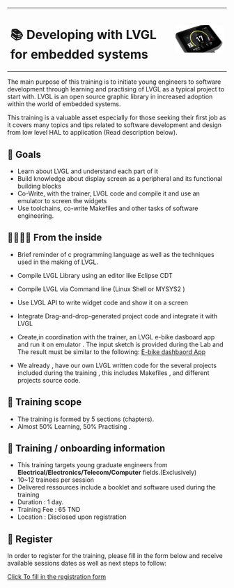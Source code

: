 
<table style="width: 100%;"> 
<tbody>
<tr>
<td style="width: 75%; vertical-align: middle; text-align: left;"> <h1><b>📚 Developing with LVGL for embedded systems</b></h1></td>
<td style="width: 25%;"> <img src="../assets/lvgl_dash.png" alt="" ></td>
</tr>
</tbody>
</table>



The main purpose of this training is to initiate young engineers to software development through learning
and practising of LVGL as a typical project to start with. LVGL is an open source graphic library in increased adoption within the world of embedded systems. 

This training is a valuable asset especially for those seeking their first job as it covers many topics and tips 
related to software development and design from low level HAL to application (Read description below).


##  🎯 Goals

 *  Learn about LVGL and understand each part of it
 *  Build knowledge about display screen as a peripheral and its functional building blocks
 *  Co-Write, with the trainer, LVGL code and compile it and use an emulator to screen the widgets
 *  Use toolchains, co-write Makefiles and other tasks of software engineering.  

## 📂👨🏻‍🔧 From the inside

 *  Brief reminder of c programming language as well as the techniques used in the making of LVGL.
 *  Compile LVGL Library using an editor like Eclipse CDT
 *  Compile LVGL via Command line (Linux Shell or MYSYS2 )
 *  Use LVGL API to write widget code and show it on a screen
 *  Integrate Drag-and-drop-generated project code and integrate it with LVGL
 *  Create,in coordination with the trainer, an LVGL e-bike dasboard app and run it on emulator . The input sketch is provided
   during the Lab and The result must be similar to the following:
[E-bike dashbaord App](https://www.youtube.com/watch?v=jMRyvFU7gYQ)

 * We already , have our own LVGL written code for the several projects included during the training , this includes Makefiles , and different projects
   source code.  
   
## 📖 Training scope

  * The training is formed by 5 sections (chapters).
  * Almost 50% Learning, 50% Practising .

## 📌 Training / onboarding information

  * This training targets young graduate engineers from **Electrical/Electronics/Telecom/Computer** fields.(Exclusively)
  * 10~12 trainees per session
  * Delivered ressources include a booklet and software used during the training
  * Duration : 1 day.
  * Training Fee : 65 TND
  * Location : Disclosed upon registration
    
## 📝 Register
<p>In order to register for the training, please fill in the form below and receive available sessions dates
as well as next steps to follow:<br></p>

[Click To fill in the registration form ](https://forms.gle/UJd1ihHvJNftb4U77)
